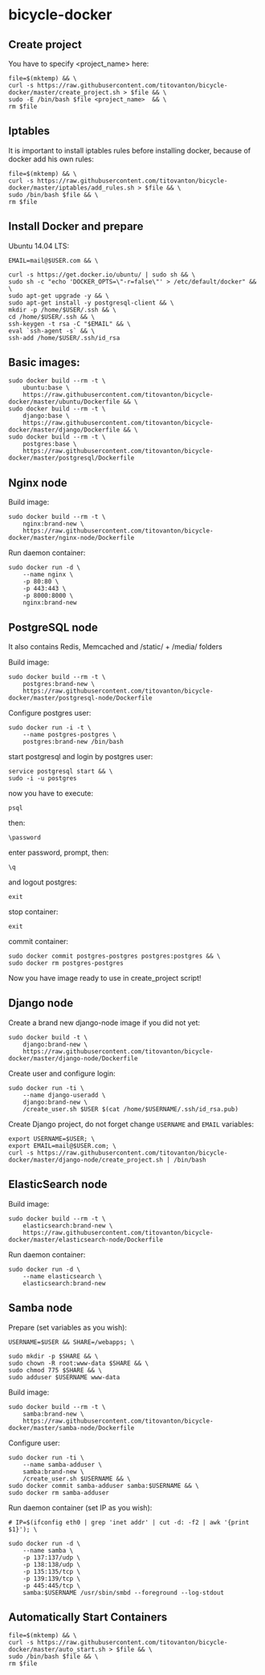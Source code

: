 # bicycle-docker

## Create project

You have to specify <project_name> here:

    file=$(mktemp) && \
    curl -s https://raw.githubusercontent.com/titovanton/bicycle-docker/master/create_project.sh > $file && \
    sudo -E /bin/bash $file <project_name>  && \
    rm $file

## Iptables

It is important to install iptables rules before installing docker, because of docker add his own rules:

    file=$(mktemp) && \
    curl -s https://raw.githubusercontent.com/titovanton/bicycle-docker/master/iptables/add_rules.sh > $file && \
    sudo /bin/bash $file && \
    rm $file


## Install Docker and prepare

Ubuntu 14.04 LTS:

    EMAIL=mail@$USER.com && \

    curl -s https://get.docker.io/ubuntu/ | sudo sh && \
    sudo sh -c "echo 'DOCKER_OPTS=\"-r=false\"' > /etc/default/docker" && \
    sudo apt-get upgrade -y && \
    sudo apt-get install -y postgresql-client && \
    mkdir -p /home/$USER/.ssh && \
    cd /home/$USER/.ssh && \
    ssh-keygen -t rsa -C "$EMAIL" && \
    eval `ssh-agent -s` && \
    ssh-add /home/$USER/.ssh/id_rsa

## Basic images:

    sudo docker build --rm -t \
        ubuntu:base \
        https://raw.githubusercontent.com/titovanton/bicycle-docker/master/ubuntu/Dockerfile && \
    sudo docker build --rm -t \
        django:base \
        https://raw.githubusercontent.com/titovanton/bicycle-docker/master/django/Dockerfile && \
    sudo docker build --rm -t \
        postgres:base \
        https://raw.githubusercontent.com/titovanton/bicycle-docker/master/postgresql/Dockerfile

## Nginx node

Build image:

    sudo docker build --rm -t \
        nginx:brand-new \
        https://raw.githubusercontent.com/titovanton/bicycle-docker/master/nginx-node/Dockerfile

Run daemon container:

    sudo docker run -d \
        --name nginx \
        -p 80:80 \
        -p 443:443 \
        -p 8000:8000 \
        nginx:brand-new

## PostgreSQL node

It also contains Redis, Memcached and /static/ + /media/ folders

Build image:

    sudo docker build --rm -t \
        postgres:brand-new \
        https://raw.githubusercontent.com/titovanton/bicycle-docker/master/postgresql-node/Dockerfile

Configure postgres user:

    sudo docker run -i -t \
        --name postgres-postgres \
        postgres:brand-new /bin/bash

start postgresql and login by postgres user:

    service postgresql start && \
    sudo -i -u postgres

now you have to execute:
    
    psql

then:
    
    \password

enter password, prompt, then:

    \q

and logout postgres:

    exit

stop container:

    exit

commit container:

    sudo docker commit postgres-postgres postgres:postgres && \
    sudo docker rm postgres-postgres

Now you have image ready to use in create_project script!


## Django node

Create a brand new django-node image if you did not yet:

    sudo docker build -t \
        django:brand-new \
        https://raw.githubusercontent.com/titovanton/bicycle-docker/master/django-node/Dockerfile

Create user and configure login:

    sudo docker run -ti \
        --name django-useradd \
        django:brand-new \
        /create_user.sh $USER $(cat /home/$USERNAME/.ssh/id_rsa.pub)

Create Django project, do not forget change `USERNAME` and `EMAIL` variables:

    export USERNAME=$USER; \
    export EMAIL=mail@$USER.com; \
    curl -s https://raw.githubusercontent.com/titovanton/bicycle-docker/master/django-node/create_project.sh | /bin/bash

## ElasticSearch node

Build image:

    sudo docker build --rm -t \
        elasticsearch:brand-new \
        https://raw.githubusercontent.com/titovanton/bicycle-docker/master/elasticsearch-node/Dockerfile

Run daemon container:

    sudo docker run -d \
        --name elasticsearch \
        elasticsearch:brand-new

## Samba node

Prepare (set variables as you wish):

    USERNAME=$USER && SHARE=/webapps; \

    sudo mkdir -p $SHARE && \
    sudo chown -R root:www-data $SHARE && \
    sudo chmod 775 $SHARE && \
    sudo adduser $USERNAME www-data

Build image:

    sudo docker build --rm -t \
        samba:brand-new \
        https://raw.githubusercontent.com/titovanton/bicycle-docker/master/samba-node/Dockerfile

Configure user:

    sudo docker run -ti \
        --name samba-adduser \
        samba:brand-new \
        /create_user.sh $USERNAME && \
    sudo docker commit samba-adduser samba:$USERNAME && \
    sudo docker rm samba-adduser

Run daemon container (set IP as you wish):

    # IP=$(ifconfig eth0 | grep 'inet addr' | cut -d: -f2 | awk '{print $1}'); \

    sudo docker run -d \
        --name samba \
        -p 137:137/udp \
        -p 138:138/udp \
        -p 135:135/tcp \
        -p 139:139/tcp \
        -p 445:445/tcp \
        samba:$USERNAME /usr/sbin/smbd --foreground --log-stdout


## Automatically Start Containers

    file=$(mktemp) && \
    curl -s https://raw.githubusercontent.com/titovanton/bicycle-docker/master/auto_start.sh > $file && \
    sudo /bin/bash $file && \
    rm $file